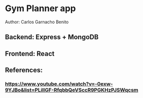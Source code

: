 # Gym Planner app
Author: Carlos Garnacho Benito


## Backend: Express + MongoDB
## Frontend: React

## References:
### https://www.youtube.com/watch?v=-0exw-9YJBo&list=PLillGF-RfqbbQeVSccR9PGKHzPJSWqcsm
